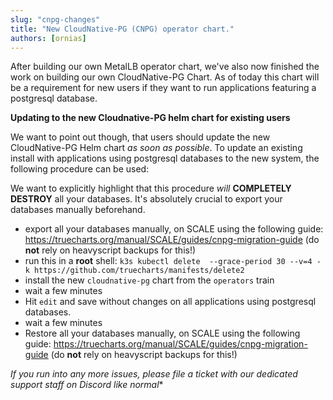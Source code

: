 ```yaml
---
slug: "cnpg-changes"
title: "New CloudNative-PG (CNPG) operator chart."
authors: [ornias]
---
```


After building our own MetalLB operator chart, we've also now finished the work on building our own CloudNative-PG  Chart.
As of today this chart will be a requirement for new users if they want to run applications featuring a postgresql database.

**Updating to the new Cloudnative-PG helm chart for existing users**

We want to point out though, that users should update the new CloudNative-PG Helm chart *as soon as possible*.
To update an existing install with applications using postgresql databases to the new system, the following procedure can be used:

We want to explicitly highlight that this procedure *will* **COMPLETELY DESTROY** all your databases.
It's absolutely crucial to export your databases manually beforehand.

- export all your databases manually, on SCALE using the following guide: https://truecharts.org/manual/SCALE/guides/cnpg-migration-guide (do **not** rely on heavyscript backups for this!)
- run this in a **root** shell: `k3s kubectl delete  --grace-period 30 --v=4 -k https://github.com/truecharts/manifests/delete2`
- install the new `cloudnative-pg` chart from the `operators` train
- wait a few minutes
- Hit `edit` and save without changes on all applications using postgresql databases.
- wait a few minutes
- Restore all your databases manually, on SCALE using the following guide: https://truecharts.org/manual/SCALE/guides/cnpg-migration-guide (do **not** rely on heavyscript backups for this!)

*If you run into any more issues, please file a ticket with our dedicated support staff on Discord like normal**
